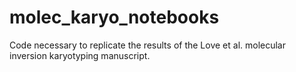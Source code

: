 # molec_karyo_notebooks
Code necessary to replicate the results of the Love et al. molecular inversion karyotyping manuscript.

